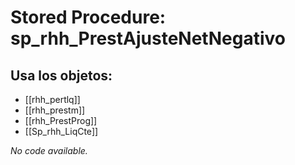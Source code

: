 # Stored Procedure: sp_rhh_PrestAjusteNetNegativo

## Usa los objetos:
- [[rhh_pertlq]]
- [[rhh_prestm]]
- [[rhh_PrestProg]]
- [[Sp_rhh_LiqCte]]

*No code available.*
